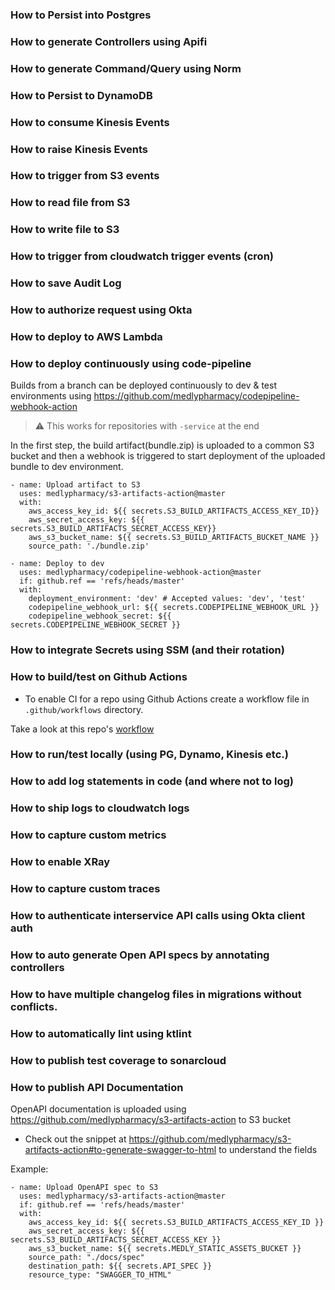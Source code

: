 ### How to Persist into Postgres

### How to generate Controllers using Apifi

### How to generate Command/Query using Norm

### How to Persist to DynamoDB

### How to consume Kinesis Events

### How to raise Kinesis Events

### How to trigger from S3 events

### How to read file from S3 

### How to write file to S3 

### How to trigger from cloudwatch trigger events (cron)

### How to save Audit Log

### How to authorize request using Okta

### How to deploy to AWS Lambda

### How to deploy continuously using code-pipeline
Builds from a branch can be deployed continuously to dev & test environments using https://github.com/medlypharmacy/codepipeline-webhook-action
> :warning: This works for repositories with `-service` at the end

In the first step, the build artifact(bundle.zip) is uploaded to a common S3 bucket and then a webhook is triggered to start deployment of the uploaded bundle to dev environment.


```
- name: Upload artifact to S3
  uses: medlypharmacy/s3-artifacts-action@master
  with:
    aws_access_key_id: ${{ secrets.S3_BUILD_ARTIFACTS_ACCESS_KEY_ID}}
    aws_secret_access_key: ${{ secrets.S3_BUILD_ARTIFACTS_SECRET_ACCESS_KEY}}
    aws_s3_bucket_name: ${{ secrets.S3_BUILD_ARTIFACTS_BUCKET_NAME }}
    source_path: './bundle.zip'

- name: Deploy to dev
  uses: medlypharmacy/codepipeline-webhook-action@master
  if: github.ref == 'refs/heads/master'
  with:
    deployment_environment: 'dev' # Accepted values: 'dev', 'test'
    codepipeline_webhook_url: ${{ secrets.CODEPIPELINE_WEBHOOK_URL }}
    codepipeline_webhook_secret: ${{ secrets.CODEPIPELINE_WEBHOOK_SECRET }}
```

### How to integrate Secrets using SSM (and their rotation)

### How to build/test on Github Actions
- To enable CI for a repo using Github Actions create a workflow file in `.github/workflows` directory.

Take a look at this repo's [workflow](https://github.com/medlypharmacy/kotlin-micronaut-service-template/blob/master/.github/workflows/main.yml)

### How to run/test locally (using PG, Dynamo, Kinesis etc.)

### How to add log statements in code (and where not to log)

### How to ship logs to cloudwatch logs

### How to capture custom metrics

### How to enable XRay

### How to capture custom traces

### How to authenticate interservice API calls using Okta client auth

### How to auto generate Open API specs by annotating controllers

### How to have multiple changelog files in migrations without conflicts.

### How to automatically lint using ktlint

### How to publish test coverage to sonarcloud

### How to publish API Documentation
OpenAPI documentation is uploaded using https://github.com/medlypharmacy/s3-artifacts-action to S3 bucket
- Check out the snippet at https://github.com/medlypharmacy/s3-artifacts-action#to-generate-swagger-to-html to understand the fields

Example:
```
- name: Upload OpenAPI spec to S3
  uses: medlypharmacy/s3-artifacts-action@master
  if: github.ref == 'refs/heads/master'
  with:
    aws_access_key_id: ${{ secrets.S3_BUILD_ARTIFACTS_ACCESS_KEY_ID }}
    aws_secret_access_key: ${{ secrets.S3_BUILD_ARTIFACTS_SECRET_ACCESS_KEY }}
    aws_s3_bucket_name: ${{ secrets.MEDLY_STATIC_ASSETS_BUCKET }}
    source_path: "./docs/spec"
    destination_path: ${{ secrets.API_SPEC }}
    resource_type: "SWAGGER_TO_HTML"
```
